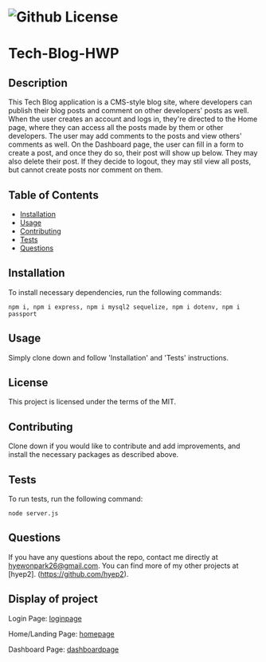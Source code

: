 # ![Github License](https://img.shields.io/badge/license-MIT-blue.svg)
  
# Tech-Blog-HWP

## Description

This Tech Blog application is a CMS-style blog site, where developers can publish their blog posts and comment on other developers' posts as well. When the user creates an account and logs in, they're directed to the Home page, where they can access all the posts made by them or other developers. The user may add comments to the posts and view others' comments as well. On the Dashboard page, the user can fill in a form to create a post, and once they do so, their post will show up below. They may also delete their post. If they decide to logout, they may stil view all posts, but cannot create posts nor comment on them. 

## Table of Contents
* [Installation](#installation)
* [Usage](#usage)
* [Contributing](#contributing)
* [Tests](#tests)
* [Questions](#questions)

## Installation

To install necessary dependencies, run the following commands: 

```
npm i, npm i express, npm i mysql2 sequelize, npm i dotenv, npm i passport
```

## Usage

Simply clone down and follow 'Installation' and 'Tests' instructions.

## License

This project is licensed under the terms of the MIT.

## Contributing

Clone down if you would like to contribute and add improvements, and install the necessary packages as described above.

## Tests

To run tests, run the following command:

```
node server.js
```

## Questions

If you have any questions about the repo, contact me directly at hyewonpark26@gmail.com.
You can find more of my other projects at [hyep2]. (https://github.com/hyep2).

## Display of project
Login Page:
[loginpage](./assets/login.png)

Home/Landing Page:
[homepage](./assets/home.png)

Dashboard Page:
[dashboardpage](./assets/dashboard.png)